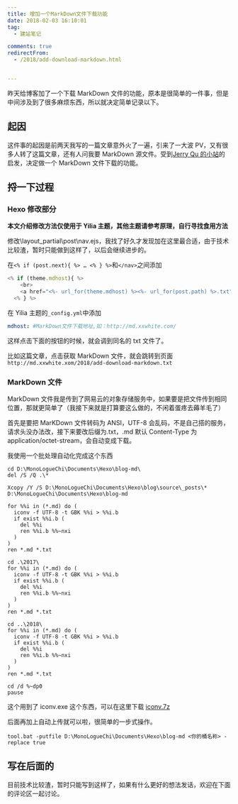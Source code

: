 ```yaml
---
title: 增加一个MarkDown文件下载功能
date: 2018-02-03 16:10:01
tag:
  - 建站笔记

comments: true
redirectFrom:
  - /2018/add-download-markdown.html


---
```


昨天给博客加了一个下载 MarkDown 文件的功能，原本是很简单的一件事，但是中间涉及到了很多麻烦东西，所以就决定简单记录以下。

<!-- more -->

## 起因

这件事的起因是前两天我写的一篇文章意外火了一遍，引来了一大波 PV，又有很多人转了这篇文章，还有人问我要 MarkDown 源文件。受到[Jerry Qu 的小站](https://imququ.com/post/about.html)的启发，决定做一个 MarkDown 文件下载的功能。

## 捋一下过程

### Hexo 修改部分

**本文介绍修改方法仅使用于 Yilia 主题，其他主题请参考原理，自行寻找食用方法**

修改\layout_partial\post\nav.ejs，我找了好久才发现加在这里最合适，由于技术比较渣，暂时只能做到这样了，以后会继续进步的。

在`<% if (post.next){ %> … <% } %>`和`</nav>`之间添加

```js
<% if (theme.mdhost){ %>
    <br>
    <a href="<%- url_for(theme.mdhost) %><%- url_for(post.path) %>.txt" target="_blank">获取文章MarkDown文件</a>
  <% } %>
```

在 Yilia 主题的`_config.yml`中添加

```yaml
mdhost: #MarkDown文件下载地址,如：http://md.xxwhite.com/
```

这样点击下面的按钮的时候，就会调到同名的 txt 文件了。

比如这篇文章，点击获取 MarkDown 文件，就会跳转到页面`http://md.xxwhite.xom/2018/add-download-markdown.txt`

### MarkDown 文件

MarkDown 文件我是传到了网易云的对象存储服务中，如果要是把文件传到相同位置，那就更简单了（我接下来就是打算要这么做的，不闲着蛋疼去薅羊毛了）

首先是要把 MarKDown 文件转码为 ANSI，UTF-8 会乱码，不是自己搭的服务，请求头没办法改，接下来要改后缀为.txt，.md 默认 Content-Type 为 application/octet-stream，会自动变成下载。

我使用一个批处理自动化完成这个东西

```
cd D:\MonoLogueChi\Documents\Hexo\blog-md\
del /S /Q .\*

Xcopy /Y /S D:\MonoLogueChi\Documents\Hexo\blog\source\_posts\* D:\MonoLogueChi\Documents\Hexo\blog-md

for %%i in (*.md) do (
  iconv -f UTF-8 -t GBK %%i > %%i.b
  if exist %%i.b (
    del %%i
    ren %%i.b %%~nxi
  )
)
ren *.md *.txt

cd .\2017\
for %%i in (*.md) do (
  iconv -f UTF-8 -t GBK %%i > %%i.b
  if exist %%i.b (
    del %%i
    ren %%i.b %%~nxi
  )
)
ren *.md *.txt

cd ..\2018\
for %%i in (*.md) do (
  iconv -f UTF-8 -t GBK %%i > %%i.b
  if exist %%i.b (
    del %%i
    ren %%i.b %%~nxi
  )
)
ren *.md *.txt

cd /d %~dp0
pause
```

这个用到了 iconv.exe 这个东西，可以在这里下载 [iconv.7z](https://t1.aixinxi.net/o_1c5fbqvmj3u11pp6ml5v6dnfa.7z)

后面再加上自动上传就可以啦，很简单的一步式操作。

```
tool.bat -putfile D:\MonoLogueChi\Documents\Hexo\blog-md <你的桶名称> -replace true
```

## 写在后面的

目前技术比较渣，暂时只能写到这样了，如果有什么更好的想法发话，欢迎在下面的评论区一起讨论。
